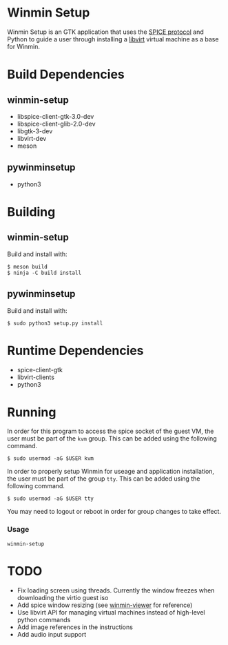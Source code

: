 # Winmin Setup

Winmin Setup is an GTK application that uses the [SPICE protocol](https://www.spice-space.org/) and Python to guide a user through installing a [libvirt](https://libvirt.org/) virtual machine as a base for Winmin.

# Build Dependencies
## winmin-setup
- libspice-client-gtk-3.0-dev
- libspice-client-glib-2.0-dev
- libgtk-3-dev
- libvirt-dev
- meson
## pywinminsetup
- python3

# Building
## winmin-setup
Build and install with:

```
$ meson build
$ ninja -C build install
```
## pywinminsetup
Build and install with:
```
$ sudo python3 setup.py install
```

# Runtime Dependencies

- spice-client-gtk
- libvirt-clients
- python3

# Running

In order for this program to access the spice socket of the guest VM, the user must be part of the `kvm` group. This can be added using the following command.
```
$ sudo usermod -aG $USER kvm
```
In order to properly setup Winmin for useage and application installation, the user must be part of the group `tty`. This can be added using the following command.
```
$ sudo usermod -aG $USER tty
```

You may need to logout or reboot in order for group changes to take effect.

### Usage
```
winmin-setup
```
# TODO
- Fix loading screen using threads. Currently the window freezes when downloading the virtio guest iso 
- Add spice window resizing (see [winmin-viewer](https://github.com/vlinkz/winmin-viewer) for reference)
- Use libvirt API for managing virtual machines instead of high-level python commands
- Add image references in the instructions
- Add audio input support